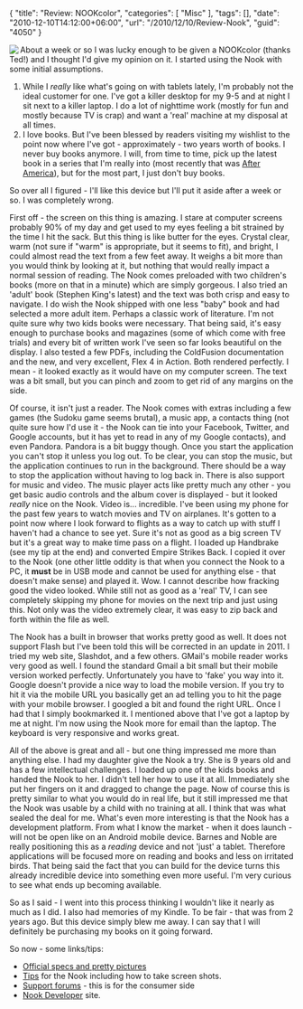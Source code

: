 {
	"title": "Review: NOOKcolor",
	"categories": [
		"Misc"
	],
	"tags": [],
	"date": "2010-12-10T14:12:00+06:00",
	"url": "/2010/12/10/Review-Nook",
	"guid": "4050"
}

<img src="http://www.raymondcamden.com/images/cfjedi/screen53.png" align="left" /> About a week or so I was lucky enough to be given a NOOKcolor (thanks Ted!) and I thought I'd give my opinion on it. I started using the Nook with some initial assumptions.

1) While I <i>really</i> like what's going on with tablets lately, I'm probably not the ideal customer for one. I've got a killer desktop for my 9-5 and at night I sit next to a killer laptop. I do a lot of nighttime work (mostly for fun and mostly because TV is crap) and want a 'real' machine at my disposal at all times.
2) I love books. But I've been blessed by readers visiting my wishlist to the point now where I've got - approximately - two years worth of books. I never buy books anymore. I will, from time to time, pick up the latest book in a series that I'm really into (most recently that was <a href="http://www.amazon.com/After-America-John-Birmingham/dp/0345502914/ref=sr_1_1?s=books&ie=UTF8&qid=1292011476&sr=1-1">After America</a>), but for the most part, I just don't buy books. 

So over all I figured - I'll like this device but I'll put it aside after a week or so. I was completely wrong.
<!--more-->
First off - the screen on this thing is amazing. I stare at computer screens probably 90% of my day and get used to my eyes feeling a bit strained by the time I hit the sack. But this thing is like butter for the eyes. Crystal clear, warm (not sure if "warm" is appropriate, but it seems to fit), and bright, I could almost read the text from a few feet away. It weighs a bit more than you would think by looking at it, but nothing that would really impact a normal session of reading. The Nook comes preloaded with two children's books (more on that in a minute) which are simply gorgeous. I also tried an 'adult' book (Stephen King's latest) and the text was both crisp and easy to navigate. I do wish the Nook shipped with one less "baby" book and had selected a more adult item. Perhaps a classic work of literature. I'm not quite sure why two kids books were necessary. That being said, it's easy enough to purchase books and magazines (some of which come with free trials) and every bit of written work I've seen so far looks beautiful on the display. I also tested a few PDFs, including the ColdFusion documentation and the new, and very excellent, Flex 4 in Action. Both rendered perfectly. I mean - it looked exactly as it would have on my computer screen. The text was a bit small, but you can pinch and zoom to get rid of any margins on the side.

Of course, it isn't just a reader. The Nook comes with extras including a few games (the Sudoku game seems brutal), a music app, a contacts thing (not quite sure how I'd use it - the Nook can tie into your Facebook, Twitter, and Google accounts, but it has yet to read in any of my Google contacts), and even Pandora. Pandora is a bit buggy though. Once you start the application you can't stop it unless you log out. To be clear, you can stop the music, but the application continues to run in the background. There should be a way to stop the application without having to log back in. There is also support for music and video. The music player acts like pretty much any other - you get basic audio controls and the album cover is displayed - but it looked <i>really</i> nice on the Nook. Video is... incredible. I've been using my phone for the past few years to watch movies and TV on airplanes. It's gotten to a point now where I look forward to flights as a way to catch up with stuff I haven't had a chance to see yet. Sure it's not as good as a big screen TV but it's a great way to make time pass on a flight. I loaded up Handbrake (see my tip at the end) and converted Empire Strikes Back. I copied it over to the Nook (one other little oddity is that when you connect the Nook to a PC, it <b>must</b> be in USB mode and cannot be used for anything else - that doesn't make sense) and played it. Wow. I cannot describe how fracking good the video looked. While still not as good as a 'real' TV, I can see completely skipping my phone for movies on the next trip and just using this. Not only was the video extremely clear, it was easy to zip back and forth within the file as well. 

The Nook has a built in browser that works pretty good as well. It does not support Flash but I've been told this will be corrected in an update in 2011. I tried my web site, Slashdot, and a few others. GMail's mobile reader works very good as well. I found the standard Gmail a bit small but their mobile version worked perfectly. Unfortunately you have to 'fake' you way into it. Google doesn't provide a nice way to load the mobile version. If you try to hit it via the mobile URL you basically get an ad telling you to hit the page with your mobile browser. I googled a bit and found the right URL. Once I had that I simply bookmarked it. I mentioned above that I've got a laptop by me at night. I'm now using the Nook more for email than the laptop. The keyboard is very responsive and works great. 

All of the above is great and all - but one thing impressed me more than anything else. I had my daughter give the Nook a try. She is 9 years old and has a few intellectual challenges. I loaded up one of the kids books and handed the Nook to her. I didn't tell her how to use it at all. Immediately she put her fingers on it and dragged to change the page. Now of course this is pretty similar to what you would do in real life, but it still impressed me that the Nook was usable by a child with no training at all. I think that was what sealed the deal for me. What's even more interesting is that the Nook has a development platform. From what I know the market - when it does launch - will not be open like on an Android mobile device. Barnes and Noble are really positioning this as a <i>reading</i> device and not 'just' a tablet. Therefore applications will be focused more on reading and books and less on irritated birds. That being said the fact that you can build for the device turns this already incredible device into something even more useful. I'm very curious to see what ends up becoming available.

So as I said - I went into this process thinking I wouldn't like it nearly as much as I did. I also had memories of my Kindle. To be fair - that was from 2 years ago. But this device simply blew me away. I can say that I will definitely be purchasing my books on it going forward. 

So now - some links/tips:

<ul>
<li><a href="http://www.barnesandnoble.com/nookcolor/features/techspecs/index.asp?cds2Pid=35607">Official specs and pretty pictures</a></li>
<li><a href="http://reviewhorizon.com/2010/12/how-to-take-nook-color-screenshots-tips-tricks-shortcuts-and-hacks/">Tips</a> for the Nook including how to take screen shots.</li>
<li><a href="http://bookclubs.barnesandnoble.com/t5/NOOK-and-NOOKcolor-General/bd-p/Nook">Support forums</a> - this is for the consumer side</li>
<li><a href="http://nookdeveloper.barnesandnoble.com">Nook Developer</a> site.</li>
</ul>